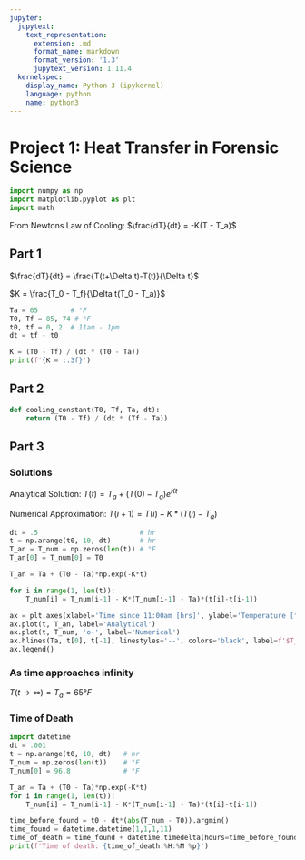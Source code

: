 ```yaml
---
jupyter:
  jupytext:
    text_representation:
      extension: .md
      format_name: markdown
      format_version: '1.3'
      jupytext_version: 1.11.4
  kernelspec:
    display_name: Python 3 (ipykernel)
    language: python
    name: python3
---
```


# Project 1: Heat Transfer in Forensic Science

```python
import numpy as np
import matplotlib.pyplot as plt
import math
```

From Newtons Law of Cooling: $\frac{dT}{dt} = -K(T - T_a)$


## Part 1


$\frac{dT}{dt} = \frac{T(t+\Delta t)-T(t)}{\Delta t}$

$K = \frac{T_0 - T_f}{\Delta t(T_0 - T_a)}$

```python
Ta = 65        # °F
T0, Tf = 85, 74 # °F
t0, tf = 0, 2  # 11am - 1pm
dt = tf - t0

K = (T0 - Tf) / (dt * (T0 - Ta))
print(f'{K = :.3f}')
```

## Part 2

```python
def cooling_constant(T0, Tf, Ta, dt):
    return (T0 - Tf) / (dt * (Tf - Ta))
```

## Part 3

### Solutions

Analytical Solution: $T(t)=T_a+(T(0)-T_a)e^{Kt}$

Numerical Approximation: $T(i+1) = T(i) - K * (T(i) - T_a)$

```python
dt = .5                         # hr
t = np.arange(t0, 10, dt)       # hr
T_an = T_num = np.zeros(len(t)) # °F
T_an[0] = T_num[0] = T0

T_an = Ta + (T0 - Ta)*np.exp(-K*t)

for i in range(1, len(t)):
    T_num[i] = T_num[i-1] - K*(T_num[i-1] - Ta)*(t[i]-t[i-1])

ax = plt.axes(xlabel='Time since 11:00am [hrs]', ylabel='Temperature [°F]', title=f'Cooling Curve:\nAnalytical vs. Numerical Solution ($\Delta t = ${dt} hrs)')
ax.plot(t, T_an, label='Analytical')
ax.plot(t, T_num, 'o-', label='Numerical')
ax.hlines(Ta, t[0], t[-1], linestyles='--', colors='black', label=f'$T_a$ = {Ta}°F')
ax.legend()
```

### As time approaches infinity

$T(t\rightarrow \infty)=T_a=65°F$


### Time of Death

```python
import datetime
dt = .001
t = np.arange(t0, 10, dt)   # hr
T_num = np.zeros(len(t))    # °F
T_num[0] = 96.8             # °F

T_an = Ta + (T0 - Ta)*np.exp(-K*t)
for i in range(1, len(t)):
    T_num[i] = T_num[i-1] - K*(T_num[i-1] - Ta)*(t[i]-t[i-1])

time_before_found = t0 - dt*(abs(T_num - T0)).argmin()
time_found = datetime.datetime(1,1,1,11)
time_of_death = time_found + datetime.timedelta(hours=time_before_found)
print(f'Time of death: {time_of_death:%H:%M %p}')
```
